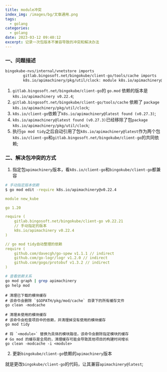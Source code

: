 ```yaml
---
title: module冲突
index_img: /images/bg/文章通用.png
tags:
  - golang
categories:
  - golang
date: 2023-03-12 09:40:12
excerpt: 记录一次包版本不兼容导致的冲突和解决办法
---
```


### 一、问题描述

``` bash
bingokube-nvs/internal/vnetstore imports
        gitlab.bingosoft.net/bingokube/client-go/tools/cache imports
        k8s.io/apimachinery/pkg/util/clock: module k8s.io/apimachinery@latest found (v0.27.3), but does not contain package k8s.io/apimachinery/pkg/util/clock
```

1. `gitlab.bingosoft.net/bingokube/client-go`的 `go.mod` 依赖的版本是`k8s.io/apimachinery v0.22.4`;
2. `gitlab.bingosoft.net/bingokube/client-go/tools/cache` 依赖了 `package k8s.io/apimachinery/pkg/util/clock`;
3. `k8s.io/client-go`依赖了`k8s.io/apimachinery@latest found (v0.27.3)`;
4. `k8s.io/apimachinery@latest found (v0.27.3)`已经移除了包`package k8s.io/apimachinery/pkg/util/clock`;
5. 执行`go mod tidy`之后自动引用了包`k8s.io/apimachinery@latest`作为两个包`k8s.io/client-go`和`gitlab.bingosoft.net/bingokube/client-go`的共同依赖;


### 二、解决包冲突的方式

1. 指定包`apimachinery`版本，看`k8s.io/client-go`和`bingokube/client-go`都兼容

``` bash
# 手动指定版本依赖
$ go mod edit -require k8s.io/apimachinery@v0.22.4
```


``` yml
module new_kube

go 1.20

require (
	gitlab.bingosoft.net/bingokube/client-go v0.22.21
    // 手动指定的版本
	k8s.io/apimachinery v0.22.4
)

// go mod tidy自动整理的依赖
require (
	github.com/davecgh/go-spew v1.1.1 // indirect
	github.com/go-logr/logr v1.2.0 // indirect
	github.com/gogo/protobuf v1.3.2 // indirect
)
```

``` bash
# 查看依赖关系
go mod graph | grep apimachinery
go help mod
``` 

```shell
# 清理已下载的模块缓存
# 该命令会删除 `$GOPATH/pkg/mod/cache` 目录下的所有缓存文件
go clean -modcache

# 清理未使用的模块缓存
# 该命令会检查项目中的依赖，并清理掉没有使用的模块缓存
go mod tidy

# 将 `<module>` 替换为具体的模块路径，该命令会删除指定模块的缓存
# Go mod 的缓存是全局的，清理缓存可能会导致其他项目的构建时间增长
go clean -modcache -i <module>
```

2. 更新`bingokube/client-go`依赖的`apimachinery`版本

就是更改`bingokube/client-go`的代码，让其兼容`apimachinery@latest`;